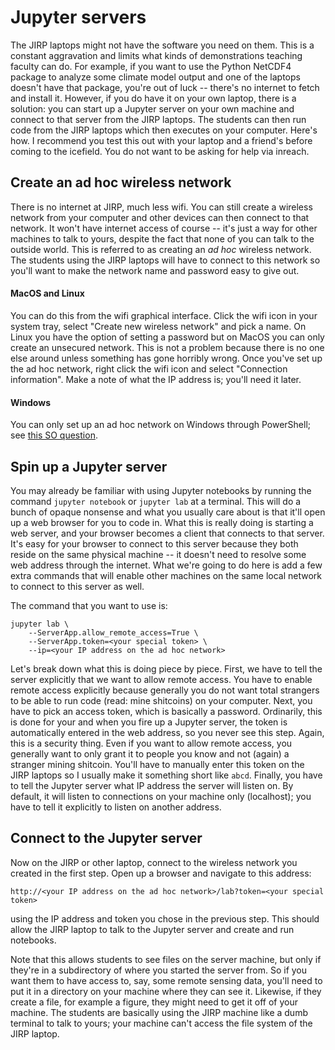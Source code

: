 # Jupyter servers

The JIRP laptops might not have the software you need on them.
This is a constant aggravation and limits what kinds of demonstrations teaching faculty can do.
For example, if you want to use the Python NetCDF4 package to analyze some climate model output and one of the laptops doesn't have that package, you're out of luck -- there's no internet to fetch and install it.
However, if you do have it on your own laptop, there is a solution: you can start up a Jupyter server on your own machine and connect to that server from the JIRP laptops.
The students can then run code from the JIRP laptops which then executes on your computer.
Here's how.
I recommend you test this out with your laptop and a friend's before coming to the icefield.
You do not want to be asking for help via inreach.

## Create an ad hoc wireless network

There is no internet at JIRP, much less wifi.
You can still create a wireless network from your computer and other devices can then connect to that network.
It won't have internet access of course -- it's just a way for other machines to talk to yours, despite the fact that none of you can talk to the outside world.
This is referred to as creating an *ad hoc* wireless network.
The students using the JIRP laptops will have to connect to this network so you'll want to make the network name and password easy to give out.

#### MacOS and Linux

You can do this from the wifi graphical interface.
Click the wifi icon in your system tray, select "Create new wireless network" and pick a name.
On Linux you have the option of setting a password but on MacOS you can only create an unsecured network.
This is not a problem because there is no one else around unless something has gone horribly wrong.
Once you've set up the ad hoc network, right click the wifi icon and select "Connection information".
Make a note of what the IP address is; you'll need it later.

#### Windows

You can only set up an ad hoc network on Windows through PowerShell; see [this SO question](https://superuser.com/questions/1658424/how-do-i-create-a-wireless-ad-hoc-network-in-windows-10).

## Spin up a Jupyter server

You may already be familiar with using Jupyter notebooks by running the command `jupyter notebook` or `jupyter lab` at a terminal.
This will do a bunch of opaque nonsense and what you usually care about is that it'll open up a web browser for you to code in.
What this is really doing is starting a web server, and your browser becomes a client that connects to that server.
It's easy for your browser to connect to this server because they both reside on the same physical machine -- it doesn't need to resolve some web address through the internet.
What we're going to do here is add a few extra commands that will enable other machines on the same local network to connect to this server as well.

The command that you want to use is:
```shell
jupyter lab \
    --ServerApp.allow_remote_access=True \
    --ServerApp.token=<your special token> \
    --ip=<your IP address on the ad hoc network>
```
Let's break down what this is doing piece by piece.
First, we have to tell the server explicitly that we want to allow remote access.
You have to enable remote access explicitly because generally you do not want total strangers to be able to run code (read: mine shitcoins) on your computer.
Next, you have to pick an access token, which is basically a password.
Ordinarily, this is done for your and when you fire up a Jupyter server, the token is automatically entered in the web address, so you never see this step.
Again, this is a security thing.
Even if you want to allow remote access, you generally want to only grant it to people you know and not (again) a stranger mining shitcoin.
You'll have to manually enter this token on the JIRP laptops so I usually make it something short like `abcd`.
Finally, you have to tell the Jupyter server what IP address the server will listen on.
By default, it will listen to connections on your machine only (localhost); you have to tell it explicitly to listen on another address.

## Connect to the Jupyter server

Now on the JIRP or other laptop, connect to the wireless network you created in the first step.
Open up a browser and navigate to this address:
```
http://<your IP address on the ad hoc network>/lab?token=<your special token>
```
using the IP address and token you chose in the previous step.
This should allow the JIRP laptop to talk to the Jupyter server and create and run notebooks.

Note that this allows students to see files on the server machine, but only if they're in a subdirectory of where you started the server from.
So if you want them to have access to, say, some remote sensing data, you'll need to put it in a directory on your machine where they can see it.
Likewise, if they create a file, for example a figure, they might need to get it off of your machine.
The students are basically using the JIRP machine like a dumb terminal to talk to yours; your machine can't access the file system of the JIRP laptop.
